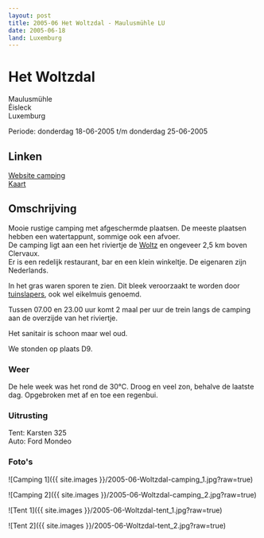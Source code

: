 ```yaml
---
layout: post
title: 2005-06 Het Woltzdal - Maulusmühle LU
date: 2005-06-18  
land: Luxemburg
---
```


# Het Woltzdal

Maulusmühle  
Éisleck  
Luxemburg  

Periode: donderdag 18-06-2005 t/m donderdag 25-06-2005  

## Linken
[Website camping](https://www.campingwoltzdal.com/nl/index.php)  
[Kaart](https://www.google.com/maps/place/Camping+Woltzdal/@51.5285918,4.3517355,7.5z/data=!4m5!3m4!1s0x0:0xa4a83375184d90af!8m2!3d50.091683!4d6.027323?hl=nl)

## Omschrijving
Mooie rustige camping met afgeschermde plaatsen. De meeste plaatsen hebben een watertappunt, sommige ook een afvoer.  
De camping ligt aan een het riviertje de [Woltz](https://nl.wikipedia.org/wiki/Wiltz_(rivier)) en ongeveer 2,5 km boven Clervaux.  
Er is een redelijk restaurant, bar en een klein winkeltje. De eigenaren zijn Nederlands.

In het gras waren sporen te zien. Dit bleek veroorzaakt te worden door [tuinslapers](https://nl.wikipedia.org/wiki/Eikelmuis), ook wel eikelmuis genoemd.  

Tussen 07.00 en 23.00 uur komt 2 maal per uur de trein langs de camping aan de overzijde van het riviertje.  

Het sanitair is schoon maar wel oud.  

We stonden op plaats D9.

### Weer
De hele week was het rond de 30°C. Droog en veel zon, behalve de laatste dag. Opgebroken met af en toe een regenbui.

### Uitrusting
Tent: Karsten 325  
Auto: Ford Mondeo

### Foto's
![Camping 1]({{ site.images }}/2005-06-Woltzdal-camping_1.jpg?raw=true)

![Camping 2]({{ site.images }}/2005-06-Woltzdal-camping_2.jpg?raw=true)

![Tent 1]({{ site.images }}/2005-06-Woltzdal-tent_1.jpg?raw=true)

![Tent 2]({{ site.images }}/2005-06-Woltzdal-tent_2.jpg?raw=true)
